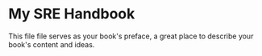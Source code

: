 My SRE  Handbook
=======

This file file serves as your book's preface, a great place to describe your book's content and ideas.
